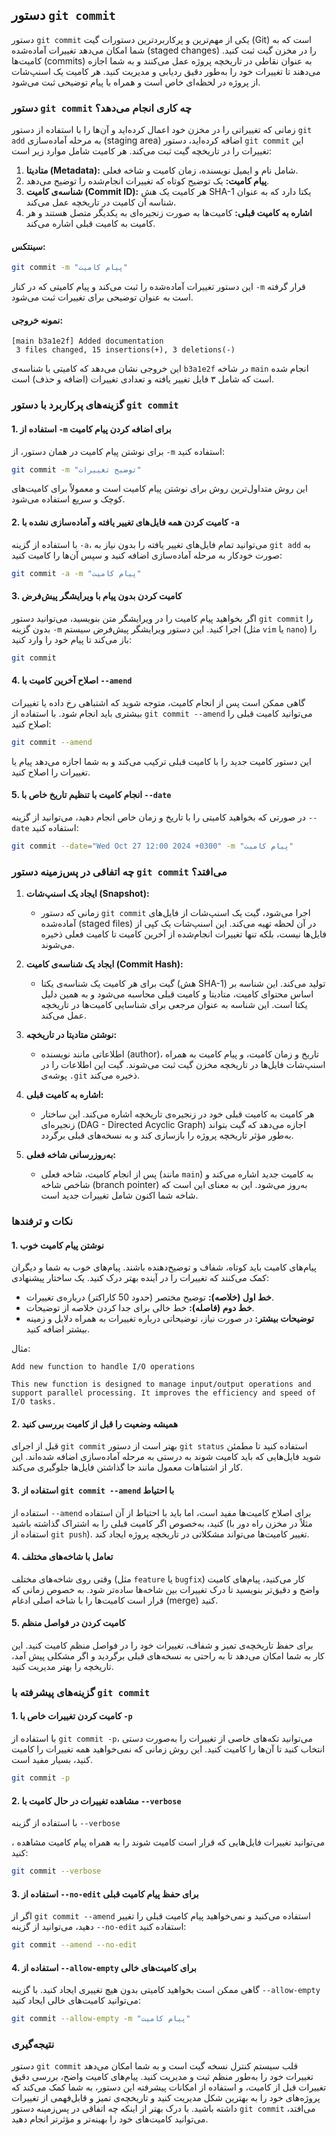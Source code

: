 ## دستور `git commit`

دستور `git commit` یکی از مهم‌ترین و پرکاربردترین دستورات گیت (Git) است که به شما امکان می‌دهد تغییرات آماده‌شده (staged changes) را در مخزن گیت ثبت کنید. کامیت‌ها (commits) به عنوان نقاطی در تاریخچه پروژه عمل می‌کنند و به شما اجازه می‌دهند تا تغییرات خود را به‌طور دقیق ردیابی و مدیریت کنید. هر کامیت یک اسنپ‌شات از پروژه در لحظه‌ای خاص است و همراه با پیام توضیحی ثبت می‌شود.

### دستور `git commit` چه کاری انجام می‌دهد؟

زمانی که تغییراتی را در مخزن خود اعمال کرده‌اید و آن‌ها را با استفاده از دستور `git add` به مرحله آماده‌سازی (staging area) اضافه کرده‌اید، دستور `git commit` این تغییرات را در تاریخچه گیت ثبت می‌کند. هر کامیت شامل موارد زیر است:

1. **متادیتا (Metadata):** شامل نام و ایمیل نویسنده، زمان کامیت و شاخه فعلی.
2. **پیام کامیت:** یک توضیح کوتاه که تغییرات انجام‌شده را توضیح می‌دهد.
3. **شناسه‌ی کامیت (Commit ID):** هر کامیت یک هش SHA-1 یکتا دارد که به عنوان شناسه آن کامیت در تاریخچه عمل می‌کند.
4. **اشاره به کامیت قبلی:** کامیت‌ها به صورت زنجیره‌ای به یکدیگر متصل هستند و هر کامیت به کامیت قبلی اشاره می‌کند.

#### سینتکس:

```bash
git commit -m "پیام کامیت"
```

این دستور تغییرات آماده‌شده را ثبت می‌کند و پیام کامیتی که در کنار `-m` قرار گرفته است به عنوان توضیحی برای تغییرات ثبت می‌شود.

#### نمونه خروجی:

```plaintext
[main b3a1e2f] Added documentation
 3 files changed, 15 insertions(+), 3 deletions(-)
```

این خروجی نشان می‌دهد که کامیتی با شناسه‌ی `b3a1e2f` در شاخه `main` انجام شده است که شامل ۳ فایل تغییر یافته و تعدادی تغییرات (اضافه و حذف) است.

### گزینه‌های پرکاربرد با دستور `git commit`

#### 1. **استفاده از `-m` برای اضافه کردن پیام کامیت**

برای نوشتن پیام کامیت در همان دستور، از `-m` استفاده کنید:

```bash
git commit -m "توضیح تغییرات"
```

این روش متداول‌ترین روش برای نوشتن پیام کامیت است و معمولاً برای کامیت‌های کوچک و سریع استفاده می‌شود.

#### 2. **کامیت کردن همه فایل‌های تغییر یافته و آماده‌سازی نشده با `-a`**

با استفاده از گزینه `-a`، می‌توانید تمام فایل‌های تغییر یافته را بدون نیاز به `git add` به صورت خودکار به مرحله آماده‌سازی اضافه کنید و سپس آن‌ها را کامیت کنید:

```bash
git commit -a -m "پیام کامیت"
```

#### 3. **کامیت کردن بدون پیام با ویرایشگر پیش‌فرض**

اگر بخواهید پیام کامیت را در ویرایشگر متن بنویسید، می‌توانید دستور `git commit` را بدون گزینه `-m` اجرا کنید. این دستور ویرایشگر پیش‌فرض سیستم (مثل `vim` یا `nano`) را باز می‌کند تا پیام خود را وارد کنید:

```bash
git commit
```

#### 4. **اصلاح آخرین کامیت با `--amend`**

گاهی ممکن است پس از انجام کامیت، متوجه شوید که اشتباهی رخ داده یا تغییرات بیشتری باید انجام شود. با استفاده از `git commit --amend` می‌توانید کامیت قبلی را اصلاح کنید:

```bash
git commit --amend
```

این دستور کامیت جدید را با کامیت قبلی ترکیب می‌کند و به شما اجازه می‌دهد پیام یا تغییرات را اصلاح کنید.

#### 5. **انجام کامیت با تنظیم تاریخ خاص با `--date`**

در صورتی که بخواهید کامیتی را با تاریخ و زمان خاص انجام دهید، می‌توانید از گزینه `--date` استفاده کنید:

```bash
git commit --date="Wed Oct 27 12:00 2024 +0300" -m "پیام کامیت"
```

### چه اتفاقی در پس‌زمینه دستور `git commit` می‌افتد؟

1. **ایجاد یک اسنپ‌شات (Snapshot):**
   - زمانی که دستور `git commit` اجرا می‌شود، گیت یک اسنپ‌شات از فایل‌های آماده‌شده (staged files) در آن لحظه تهیه می‌کند. این اسنپ‌شات یک کپی از فایل‌ها نیست، بلکه تنها تغییرات انجام‌شده از آخرین کامیت تا کامیت فعلی ذخیره می‌شوند.
2. **ایجاد یک شناسه‌ی کامیت (Commit Hash):**

   - گیت برای هر کامیت یک شناسه‌ی یکتا (هش SHA-1) تولید می‌کند. این شناسه بر اساس محتوای کامیت، متادیتا و کامیت قبلی محاسبه می‌شود و به همین دلیل یکتا است. این شناسه به عنوان مرجعی برای شناسایی کامیت‌ها در تاریخچه عمل می‌کند.

3. **نوشتن متادیتا در تاریخچه:**

   - اطلاعاتی مانند نویسنده (author)، تاریخ و زمان کامیت، و پیام کامیت به همراه اسنپ‌شات فایل‌ها در تاریخچه مخزن گیت ثبت می‌شوند. گیت این اطلاعات را در پوشه‌ی `.git` ذخیره می‌کند.

4. **اشاره به کامیت قبلی:**

   - هر کامیت به کامیت قبلی خود در زنجیره‌ی تاریخچه اشاره می‌کند. این ساختار زنجیره‌ای (DAG - Directed Acyclic Graph) اجازه می‌دهد که گیت بتواند به‌طور مؤثر تاریخچه پروژه را بازسازی کند و به نسخه‌های قبلی برگردد.

5. **به‌روزرسانی شاخه فعلی:**
   - پس از انجام کامیت، شاخه فعلی (مانند `main`) به کامیت جدید اشاره می‌کند و شاخص شاخه (branch pointer) به‌روز می‌شود. این به معنای این است که شاخه شما اکنون شامل تغییرات جدید است.

### نکات و ترفندها

#### 1. **نوشتن پیام کامیت خوب**

پیام‌های کامیت باید کوتاه، شفاف و توضیح‌دهنده باشند. پیام‌های خوب به شما و دیگران کمک می‌کنند که تغییرات را در آینده بهتر درک کنید. یک ساختار پیشنهادی:

- **خط اول (خلاصه):** توضیح مختصر (حدود 50 کاراکتر) درباره‌ی تغییرات.
- **خط دوم (فاصله):** خط خالی برای جدا کردن خلاصه از توضیحات.
- **توضیحات بیشتر:** در صورت نیاز، توضیحاتی درباره تغییرات به همراه دلایل و زمینه بیشتر اضافه کنید.

مثال:

```plaintext
Add new function to handle I/O operations

This new function is designed to manage input/output operations and support parallel processing. It improves the efficiency and speed of I/O tasks.
```

#### 2. **همیشه وضعیت را قبل از کامیت بررسی کنید**

قبل از اجرای `git commit` بهتر است از دستور `git status` استفاده کنید تا مطمئن شوید فایل‌هایی که باید کامیت شوند به درستی به مرحله آماده‌سازی اضافه شده‌اند. این کار از اشتباهات معمول مانند جا گذاشتن فایل‌ها جلوگیری می‌کند.

#### 3. **استفاده از `git commit --amend` با احتیاط**

استفاده از `--amend` برای اصلاح کامیت‌ها مفید است، اما باید با احتیاط از آن استفاده کنید، به‌خصوص اگر کامیت قبلی را به اشتراک گذاشته باشید (مثلاً در مخزن راه دور با استفاده از `git push`). تغییر کامیت‌ها می‌تواند مشکلاتی در تاریخچه پروژه ایجاد کند.

#### 4. **تعامل با شاخه‌های مختلف**

وقتی روی شاخه‌های مختلف (مثل `feature` یا `bugfix`) کار می‌کنید، پیام‌های کامیت واضح و دقیق‌تر بنویسید تا درک تغییرات بین شاخه‌ها ساده‌تر شود. به خصوص زمانی که قرار است کامیت‌ها را با شاخه اصلی ادغام (merge) کنید.

#### 5. **کامیت کردن در فواصل منظم**

برای حفظ تاریخچه‌ی تمیز و شفاف، تغییرات خود را در فواصل منظم کامیت کنید. این کار به شما امکان می‌دهد تا به راحتی به نسخه‌های قبلی برگردید و اگر مشکلی پیش آمد، تاریخچه را بهتر مدیریت کنید.

### گزینه‌های پیشرفته با `git commit`

#### 1. **کامیت کردن تغییرات خاص با `-p`**

با استفاده از `git commit -p`، می‌توانید تکه‌های خاصی از تغییرات را به‌صورت دستی انتخاب کنید تا آن‌ها را کامیت کنید. این روش زمانی که نمی‌خواهید همه تغییرات را کامیت کنید، بسیار مفید است.

```bash
git commit -p
```

#### 2. **مشاهده تغییرات در حال کامیت با `--verbose`**

با استفاده از گزینه `--verbose`

، می‌توانید تغییرات فایل‌هایی که قرار است کامیت شوند را به همراه پیام کامیت مشاهده کنید:

```bash
git commit --verbose
```

#### 3. **استفاده از `--no-edit` برای حفظ پیام کامیت قبلی**

اگر از `git commit --amend` استفاده می‌کنید و نمی‌خواهید پیام کامیت قبلی را تغییر دهید، می‌توانید از گزینه `--no-edit` استفاده کنید:

```bash
git commit --amend --no-edit
```

#### 4. **استفاده از `--allow-empty` برای کامیت‌های خالی**

گاهی ممکن است بخواهید کامیتی بدون هیچ تغییری ایجاد کنید. با گزینه `--allow-empty` می‌توانید کامیت‌های خالی ایجاد کنید:

```bash
git commit --allow-empty -m "پیام کامیت"
```

### نتیجه‌گیری

دستور `git commit` قلب سیستم کنترل نسخه گیت است و به شما امکان می‌دهد تغییرات خود را به‌طور منظم ثبت و مدیریت کنید. پیام‌های کامیت واضح، بررسی دقیق تغییرات قبل از کامیت، و استفاده از امکانات پیشرفته این دستور، به شما کمک می‌کند که پروژه‌های خود را به بهترین شکل مدیریت کنید و تاریخچه‌ی تمیز و قابل‌فهمی از تغییرات داشته باشید. با درک بهتر از اینکه چه اتفاقی در پس‌زمینه دستور `git commit` می‌افتد، می‌توانید کامیت‌های خود را بهینه‌تر و مؤثرتر انجام دهید.
